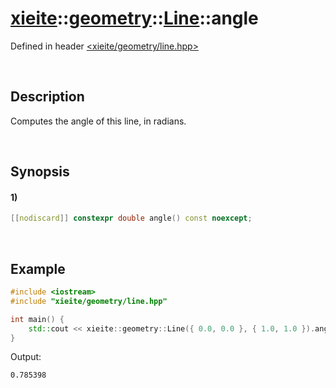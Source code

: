 # [xieite](../../../../../xieite.md)\:\:[geometry](../../../../../geometry.md)\:\:[Line](../../../line.md)\:\:angle
Defined in header [<xieite/geometry/line.hpp>](../../../../../../include/xieite/geometry/line.hpp)

&nbsp;

## Description
Computes the angle of this line, in radians.

&nbsp;

## Synopsis
#### 1)
```cpp
[[nodiscard]] constexpr double angle() const noexcept;
```

&nbsp;

## Example
```cpp
#include <iostream>
#include "xieite/geometry/line.hpp"

int main() {
    std::cout << xieite::geometry::Line({ 0.0, 0.0 }, { 1.0, 1.0 }).angle() << '\n';
}
```
Output:
```
0.785398
```
